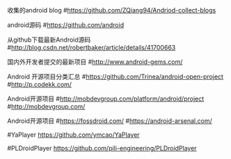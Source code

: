 收集的android blog
#https://github.com/ZQiang94/Andriod-collect-blogs

android源码
#https://github.com/android

从github下载最新Android源码
#http://blog.csdn.net/robertbaker/article/details/41700663

国内外开发者提交的最新项目
#http://www.android-gems.com/

Android 开源项目分类汇总
#https://github.com/Trinea/android-open-project
#http://p.codekk.com/

Android开源项目
#http://mobdevgroup.com/platform/android/project
#http://mobdevgroup.com/

Android开源项目
#https://fossdroid.com/
#https://android-arsenal.com/

#YaPlayer
https://github.com/ymcao/YaPlayer

#PLDroidPlayer
https://github.com/pili-engineering/PLDroidPlayer
